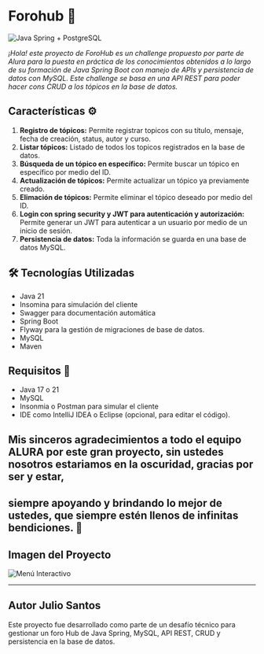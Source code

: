 # Forohub 💬

![Java Spring + PostgreSQL](https://cdn.jsdelivr.net/gh/devicons/devicon/icons/spring/spring-original-wordmark.svg)

_¡Hola! este proyecto de ForoHub es un challenge propuesto por parte de Alura para la puesta en práctica de los conocimientos obtenidos a lo largo de su formación de Java Spring Boot con manejo de APIs y persistencia de datos con MySQL. 
Este challenge se basa en una API REST para poder hacer cons CRUD a los tópicos en la base de datos._

## Características ⚙️

1. **Registro de tópicos:** Permite registrar topicos con su título, mensaje, fecha de creación, status, autor y curso.
2. **Listar tópicos:** Listado de todos los topicos registrados en la base de datos.
3. **Búsqueda de un tópico en específico:** Permite buscar un tópico en específico por medio del ID.
4. **Actualización de tópicos:** Permite actualizar un tópico ya previamente creado.
5. **Elimación de tópicos:** Permite eliminar el tópico deseado por medio del ID.
6. **Login con spring security y JWT para autenticación y autorización:** Permite generar un JWT para autenticar a un usuario por medio de un inicio de sesión.
7. **Persistencia de datos:** Toda la información se guarda en una base de datos MySQL.

## 🛠️ Tecnologías Utilizadas

- Java 21
- Insomina para simulación del cliente
- Swagger para documentación automática
- Spring Boot
- Flyway para la gestión de migraciones de base de datos.
- MySQL
- Maven

## Requisitos 🔧

- Java 17 o 21
- MySQL
- Insonmia o Postman para simular el cliente
- IDE como IntelliJ IDEA o Eclipse (opcional, para editar el código).

## Mis sinceros agradecimientos a todo el equipo ALURA por este gran proyecto, sin ustedes nosotros estariamos en la oscuridad, gracias por ser y estar, 
## siempre apoyando y brindando lo mejor de ustedes, que siempre estén llenos de infinitas bendiciones. 🎁

## Imagen del Proyecto

![Menú Interactivo](https://cdn.jsdelivr.net/gh/devicons/devicon/icons/postgresql/postgresql-original-wordmark.svg)

---

## Autor Julio Santos

Este proyecto fue desarrollado como parte de un desafío técnico para gestionar un foro Hub de Java Spring, MySQL, API REST, CRUD y persistencia en la base de datos.

